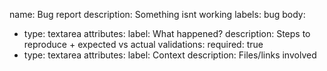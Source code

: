 <!-- status: stub; target: 150+ words -->
<!-- status: stub; target: 150+ words -->
<!-- status: stub; target: 150+ words -->
<!-- status: stub; target: 150+ words -->
name: Bug report
description: Something isnt working
labels: bug
body:
- type: textarea
  attributes:
    label: What happened?
    description: Steps to reproduce + expected vs actual
  validations:
    required: true
- type: textarea
  attributes:
    label: Context
    description: Files/links involved





